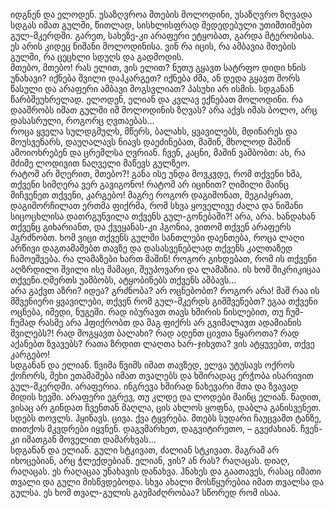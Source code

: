 იდგნენ და ელოდენ. 
უსაზღვროა მთების მოლოდინი, უსაზღვრო ზღვადა სდგას იმათ გულში, წითლად, სისხლისფრად შედედებული უთიმთიმებთ გულ-მკერდში. 
გარეთ, სახეზე-კი არაფერი ეტყობათ, გარდა მტერობისა. 
ეს არის კიდეც ნიშანი მოლოდინისა. 
ვინ რა იცის, რა ამბავია მთების გულში, რა ცეცხლი სდუღს და გადმოდის.  
მთებო, მთებო! 
რას ელით, ვის ელით? 
ნუთუ გყავთ სატრფო დიდი ხნის უნახავი? 
იქნება შვილი დაჰკარგეთ? 
იქნება ძმა, ან დედა გყავთ შორს წასული და არაფერი ამბავი მოგსვლიათ? 
პასუხი არ ისმის. 
სდგანან წარბშეუხრელად. 
ელოდენ, ელიან და კვლავ ექნებათ მოლოდინი. 
რა დააშრობს იმათ გულში იმ მოლოდინის ზღვას? 
არა აქვს იმას ბოლო, არც დასასრული, როგორც ღვთაებას…  
როცა ყველა სულდგმულს, მწერს, ბალახს, ყვავილებს, მდინარეს და მოუსვენარს, დაუღალავს ნიავს დაეძინებათ, მაშინ, მხოლოდ მაშინ ამოიოხრებენ და ცრემლსა ღვრიან. 
ჩვენ, კაცნი, მაშინ ვამბობთ: ახ, რა მძიმე ლოდივით ნაღველი მაწევს გულზეო.  
რატომ არ მღერით, მთებო?! 
განა ისე უნდა მოვკვდე, რომ თქვენი ხმა, თქვენი სიმღერა ვერ გავიგონო! 
რატომ არ იცინით? 
ღიმილი მაინც მიჩვენეთ თქვენი, კარგებო! 
მაგრე როგორ დაგიმონათ, შეგიპყრათ, დაგიმორჩილათ ერთმა ფიქრმა, რომ სხვა ყოველივე ძალა და ნიშანი სიცოცხლისა დათრგუნვილა თქვენს გულ-გონებაში?! 
არა, არა. ხანდახან თქვენც გიხარიანთ, და ქვეყანას-კი ჰგონია, ვითომ თქვენ არაფერს ჰგრძნობთ. 
ხომ ვიცი თქვენს გულში სანთლები დაენთება, როცა ლაღი არწივი დაგთამაშებთ თავზე და დასასვენებლად თქვენს კალთაზედ ჩამოეშვება. 
რა ლამაზები ხართ მაშინ! 
როგორ გიხდებათ, რომ ის თქვენი აღზრდილი შვილი ისე მამაცი, შეუპოვარი და ლამაზია. 
ის ხომ შიკრიკიცაა თქვენი.ღმერთს უამბობს, ატყობინებს თქვენს ამბავს…  
არა გაქვთ აზრი? იდეა? გრძნობა? 
არ ოცნებობთ? 
როგორ არა! 
მაშ რაა ის მშვენიერი ყვავილები, თქვენ რომ გულ-მკერდს გიმშვენებთ? 
ეგაა თქვენი ოცნება, იმედი, ნუგეში. 
რად იბურავთ თავს ხშირის ნისლებით, თუ ჩუმ-ჩუმად რასმე არა ჰფიქრობთ და მაგ ფიქრს არ გვიმალავთ ადამიანის შვილებს?! 
რად მოგყავთ ბალახი? 
რად ადენთ ცივთა წყაროთა? 
რად აქანებთ ზვავებს? 
რათა ზრდით ლაღთა ხარ-ჯიხვთა? 
ვის ატყუვებთ, თქვე კარგებო!  
სდგანან და ელიან. 
წვიმა წვიმს იმათ თავზედ, ელვა უტუსავს ოქროს ქოჩორს, მეხი ეთამაშება იმათ თვალებს და ხშირადაც ერჭობა ისარივით გულ-მკერდში. 
არაფერია. 
ინგრევა ხშირად ნახევარი მთა და ზვავად მიდის ხევში. 
არაფერი ეგრევ, თუ კლდე და ლოდები მაინც ელიან. 
წადით, ვისაც არ გინდათ ჩვენთან მაღლა, ცის ახლოს ყოფნა, დაბლა განისვენეთ.  
სდებს თოვლს. 
ჰყინავს. 
ცივა. 
ქვა ტყვრება. 
მთებს სუდარი ჩაუცვამთ ტანზე, თითქოს მკვდრები იყვნენ. 
დაგვმარხეთ, დაგვიტირეთო, – გვეძახიან. 
ჩვენ-კი იმათგან მოველით დამარხვას…  
სდგანან და ელიან. 
გული სტკივათ, ძალიან სტკივათ. 
მაგრამ არ იხოცებიან, არც ჭლექდებიან. 
ელიან, ვის? ან რას? 
რაღაცას. დიაღ, რაღაცას. 
ეს რაღაცაა უნახავის დანახვა. 
ჰნახეს და გაათავეს, რასაც იმათი თვალი და გული მისწვდებოდა. 
სხვა ახალი მოსწყურებია იმათ თვალსა და გულსა. 
ეს ხომ თვალ-გულის გაუმაძღრობაა? 
სწორედ რომ ისაა.
